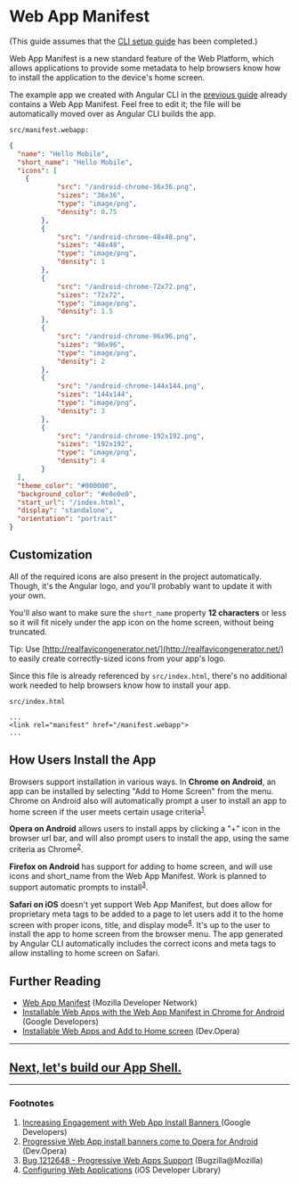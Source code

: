 # Web App Manifest

(This guide assumes that the [CLI setup guide](/guides/cli-setup.html) has been completed.)

Web App Manifest is a new standard feature of the Web Platform, which
allows applications to provide some metadata to help browsers know how
to install the application to the device's home screen.

The example app we created with Angular CLI in the [previous guide](/guides/cli-setup.html)
already contains a Web App Manifest. Feel free to edit it; the file will be
automatically moved over as Angular CLI builds the app.

`src/manifest.webapp:`

```json
{
  "name": "Hello Mobile",
  "short_name": "Hello Mobile",
  "icons": [
    {
			"src": "/android-chrome-36x36.png",
			"sizes": "36x36",
			"type": "image/png",
			"density": 0.75
		},
		{
			"src": "/android-chrome-48x48.png",
			"sizes": "48x48",
			"type": "image/png",
			"density": 1
		},
		{
			"src": "/android-chrome-72x72.png",
			"sizes": "72x72",
			"type": "image/png",
			"density": 1.5
		},
		{
			"src": "/android-chrome-96x96.png",
			"sizes": "96x96",
			"type": "image/png",
			"density": 2
		},
		{
			"src": "/android-chrome-144x144.png",
			"sizes": "144x144",
			"type": "image/png",
			"density": 3
		},
		{
			"src": "/android-chrome-192x192.png",
			"sizes": "192x192",
			"type": "image/png",
			"density": 4
		}
  ],
  "theme_color": "#000000",
  "background_color": "#e0e0e0",
  "start_url": "/index.html",
  "display": "standalone",
  "orientation": "portrait"
}
```

## Customization

All of the required icons are also present in the project automatically. Though,
it's the Angular logo, and you'll probably want to update it with your own.

You'll also want to make sure the `short_name` property **12 characters** or less so
it will fit nicely under the app icon on the home screen, without being truncated.

Tip: Use [http://realfavicongenerator.net/](http://realfavicongenerator.net/) to easily
create correctly-sized icons from your app's logo.

Since this file is already referenced by `src/index.html`, there's no additional
work needed to help browsers know how to install your app.

`src/index.html`

```
...
<link rel="manifest" href="/manifest.webapp">
...
```

## How Users Install the App

Browsers support installation in various ways. In **Chrome on Android**,
an app can be installed by selecting "Add to Home Screen" from the
menu. Chrome on Android also will automatically prompt a user to install
an app to home screen if the user meets certain usage criteria<sup>[1](#footnote1)</sup>.

**Opera on Android** allows users to install apps by clicking a "+" icon in the browser url
bar, and will also prompt users to install the app, using the same criteria
as Chrome<sup>[2](#footnote2)</sup>.

**Firefox on Android** has support for adding to home screen, and will use icons and short_name
from the Web App Manifest. Work is planned to support automatic prompts to install<sup>[3](#footnote3)</sup>.

**Safari on iOS** doesn't yet support Web App Manifest, but does allow for proprietary meta tags to
be added to a page to let users add it to the home screen with proper icons, title, and display
mode<sup>[4](#footnote4)</sup>. It's up to the user to install the app to home screen from the
browser menu. The app generated by Angular CLI automatically includes the correct
icons and meta tags to allow installing to home screen on Safari.


## Further Reading

 * [Web App Manifest](https://developer.mozilla.org/en-US/docs/Web/Manifest)  (Mozilla Developer Network)
 * [Installable Web Apps with the Web App Manifest in Chrome for Android](https://developers.google.com/web/updates/2014/11/Support-for-installable-web-apps-with-webapp-manifest-in-chrome-38-for-Android?hl=en) (Google Developers)
 * [Installable Web Apps and Add to Home screen](https://dev.opera.com/articles/installable-web-apps/) (Dev.Opera)

---

## [Next, let's build our App Shell.](/guides/app-shell.html)

---

### Footnotes

 1. <a name="footnote1"></a>[Increasing Engagement with Web App Install Banners
](https://developers.google.com/web/updates/2015/03/increasing-engagement-with-app-install-banners-in-chrome-for-android?hl=en) (Google Developers)
 2. <a name="footnote2"></a>[Progressive Web App install banners come to Opera for Android](https://dev.opera.com/blog/web-app-install-banners/) (Dev.Opera)
 3. <a name="footnote3"></a>[Bug 1212648 - Progressive Web Apps Support](https://bugzilla.mozilla.org/show_bug.cgi?id=1212648) (Bugzilla@Mozilla)
 4. <a name="footnote4"></a>[Configuring Web Applications](https://developer.apple.com/library/ios/documentation/AppleApplications/Reference/SafariWebContent/ConfiguringWebApplications/ConfiguringWebApplications.html) (iOS Developer Library)